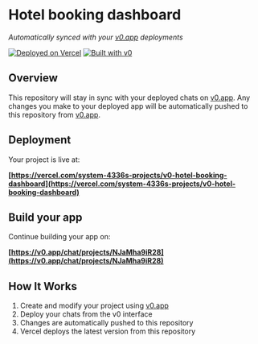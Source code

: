 # Hotel booking dashboard

*Automatically synced with your [v0.app](https://v0.app) deployments*

[![Deployed on Vercel](https://img.shields.io/badge/Deployed%20on-Vercel-black?style=for-the-badge&logo=vercel)](https://vercel.com/system-4336s-projects/v0-hotel-booking-dashboard)
[![Built with v0](https://img.shields.io/badge/Built%20with-v0.app-black?style=for-the-badge)](https://v0.app/chat/projects/NJaMha9iR28)

## Overview

This repository will stay in sync with your deployed chats on [v0.app](https://v0.app).
Any changes you make to your deployed app will be automatically pushed to this repository from [v0.app](https://v0.app).

## Deployment

Your project is live at:

**[https://vercel.com/system-4336s-projects/v0-hotel-booking-dashboard](https://vercel.com/system-4336s-projects/v0-hotel-booking-dashboard)**

## Build your app

Continue building your app on:

**[https://v0.app/chat/projects/NJaMha9iR28](https://v0.app/chat/projects/NJaMha9iR28)**

## How It Works

1. Create and modify your project using [v0.app](https://v0.app)
2. Deploy your chats from the v0 interface
3. Changes are automatically pushed to this repository
4. Vercel deploys the latest version from this repository